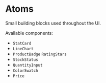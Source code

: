 # Atoms

Small building blocks used throughout the UI.

Available components:

- `StatCard`
- `LineChart`
- `ProductBadge`
  `RatingStars`
- `StockStatus`
- `QuantityInput`
- `ColorSwatch`
- `Price`
